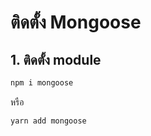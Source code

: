
# ติดตั้ง Mongoose

## 1. ติดตั้ง module 

```bash
ืnpm i mongoose 
```

หรือ

```bash
yarn add mongoose
```